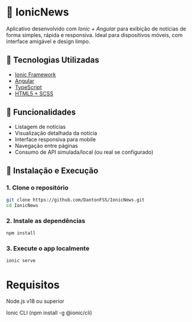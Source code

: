 # 📰 IonicNews

Aplicativo desenvolvido com *Ionic + Angular* para exibição de notícias de forma simples, rápida e responsiva. Ideal para dispositivos móveis, com interface amigável e design limpo.

## 📱 Tecnologias Utilizadas

- [Ionic Framework](https://ionicframework.com/)
- [Angular](https://angular.io/)
- [TypeScript](https://www.typescriptlang.org/)
- [HTML5 + SCSS](https://sass-lang.com/)

## 🚀 Funcionalidades

- Listagem de notícias
- Visualização detalhada da notícia
- Interface responsiva para mobile
- Navegação entre páginas
- Consumo de API simulada/local (ou real se configurado)

## 🔧 Instalação e Execução

### 1. Clone o repositório
```bash
git clone https://github.com/DantonFSS/IonicNews.git
cd IonicNews
```

### 2. Instale as dependências
```bash
npm install
```

### 3. Execute o app localmente
```bash
ionic serve
```

# Requisitos

Node.js v18 ou superior

Ionic CLI (npm install -g @ionic/cli)
